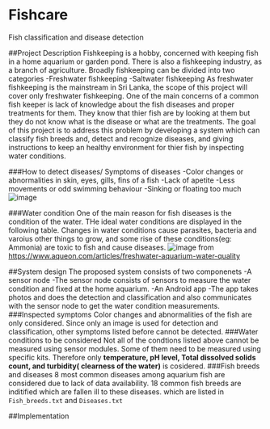 # Fishcare
Fish classification and disease detection 

##Project Description
Fishkeeping is a hobby, concerned with keeping fish in a home aquarium or garden pond. There is also a fishkeeping industry, as a branch of agriculture. Broadly fishkeeping can be divided into two categories
-Freshwater fishkeeping
-Saltwater fishkeeping
As freshwater fishkeeping is the mainstream in Sri Lanka, the scope of this project will cover only freshwater fishkeeping.
One of the main concerns of a common fish keeper is lack of knowledge about the fish diseases and proper treatments for them. They know that thier fish are by looking at them but they do not know what is the disease or what are the treatments. The goal of this project is to address this problem by developing a system which can classify fish breeds and, detect and recognize diseases, and giving instructions to keep an healthy environment for thier fish by inspecting water conditions. 

###How to detect diseases/ Symptoms of diseases
-Color changes or abnormalities in skin, eyes, gills, fins of a fish
-Lack of apetite
-Less movements or odd swimming behaviour
-Sinking or floating too much
![image](https://user-images.githubusercontent.com/58099828/128254151-35116b31-780f-460c-8378-fca8d3d4a70e.png)

###Water condition
One of the main reason for fish diseases is the condition of the water. THe ideal water conditions are displayed in the following table. Changes in water conditions cause parasites, bacteria and varoius other things to grow, and some rise of these conditions(eg: Ammonia) are toxic to fish and cause diseases. 
![image](https://user-images.githubusercontent.com/58099828/128254217-4169d257-2eeb-4c3c-a08b-a59d92ea2717.png)
from https://www.aqueon.com/articles/freshwater-aquarium-water-quality

##System design
The proposed system consists of two componenets
-A sensor node
  -The sensor node consists of sensors to measure the water condition and fixed at the home aquarium.
-An Android app
  -The app takes photos and does the detection and classification and also communicates with the sensor node to get the water condition measurements.
###Inspected symptoms
Color changes and abnormalities of the fish are only considered.
  Since only an image is used for detection and classification, other symptoms listed before cannot be detected.
###Water conditions to be considered
Not all of the condtions listed above cannot be measured using sensor modules. Some of them need to be measured using specific kits. Therefore only **temperature, pH level, Total dissolved solids count, and turbidity( clearness of the water)** is cosidered. 
###Fish breeds and diseases
8 most common diseases among aquarium fish are considered due to lack of data availability. 18 common fish breeds are inditified which are fallen ill to these diseases. which are listed in `Fish_breeds.txt` and `Diseases.txt`

##Implementation
